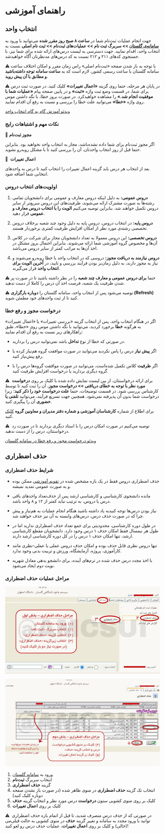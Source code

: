 # راهنمای آموزشی


## انتخاب واحد


جهت انجام عملیات ثبت‌نام شما در **ساعت ۸ صبح روز مقرر شده** می‌توانید با ورود به **[سامانه‌ی گلستان](https://golestan.ui.ac.ir/home/Default.htm) >> سربرگ ثبت نام >> عملیات‌های ثبت‌نام >> ثبت نام اصلی** نسبت به انتخاب واحد، اقدام نمایید. جهت دسترسی به لیست درس‌های ارائه شده برای شما نیز، با جستجوی کدهای ۲۱۱ و ۲۱۲ نسبت به کد درس‌های مدنظرتان آگاه خواهید‌شد.


⚠️  با توجه به باز شدن صفحه «ثبت‌نام اصلی» راس زمان مقرر و امکان اختلاف ساعت سامانه گلستان با ساعت رسمی کشور، لازم است که به **ساعت سامانه توجه داشته‌باشید و مطابق با آن پیش روید**.


⚠️  در پایان هر مرحله، حتما روی گزینه **«اعمال تغییرات»** کلیک کنید. در صورت ثبت درس برای شما، در قسمت وضع ثبت واژه **«ثبت»** و در پایین صفحه پیام **«عملیات شما با موفقیت انجام شد.»** را مشاهده خواهید‌کرد. در صورت بروز خطا، با نگه داشتن موس روی واژه **«خطا»** می‌توانید علت خطا را بررسی و نسبت به رفع آن اقدام نمایید.


[ویدئو آموزش گام به گام انتخاب واحد](https://drive.google.com/file/d/1TF3cncbAmKTF-L1YrJyW_shb0Wc3QLjk/view?usp=sharing)


### نکات مهم و اشتباهات رایج


🔸 **مجوز ثبت‌نام**


اگر مجوز ثبت‌نام برای شما داده نشده‌باشد، مجاز به انتخاب واحد نخواهید بود. بنابراین حتما قبل از روز انتخاب واحدتان، آن را بررسی کنید تا با مشکل روبه‌رو نشوید. 


🔸  **اعمال تغییرات**


بعد از انتخاب هر درس باید گزینه اعمال تغییرات را انتخاب کنید تا درس به واحد‌های انتخابی شما اضافه شود. 


### اولویت‌های انتخاب دروس


1. **دروس عمومی:** به دلیل اینکه دروس معارف و عمومی برای دانشجویان تمامی رشته‌ها به صورت مشترک ارائه می‌شوند، ظرفیت‌های این دروس سریع‌تر از سایر دروس تکمیل خواهند‌ شد. بنابراین توصیه می‌کنیم **الویت را با انتخاب دروس معارف و عمومی** قرار دهید. 


2. **دروس پایه:** در انتخاب دروس، دروس پایه به دلیل وجود چند شعبه برخلاف دروس تخصصی رشته‌ی مورد نظر از امکان افزایش ظرفیت کمتری برخوردار هستند.


3. **دروس تخصصی:** این دروس معمولا به تعداد دانشجویان مجاز برای شرکت در کلاس آن‌ها و مخصوص گروه آموزشی شما ارائه می‌شوند. بنابراین احتمال بروز مشکل در اخذ آن‌ها به مراتب کمتر از سایر دروس می‌باشد.


4. **دروس نیازمند به دریافت مجوز:** دروسی که در انتخاب واحد با خطا روبه‌رو می‌شوند و نیاز به مجوز دارند، به دلیل زمان‌بر بودن فرآیند بررسی و تایید، در **آخرین الویت‌ برای انتخاب واحد** قرار می‌گیرند.


⚠️ حتما **برای دروس عمومی و معارف چند شعبه** را در نظر داشته باشید تا در صورت پر شدن ظرفیت یک شعبه، فرصت اخذ آن درس را کاملا از دست ندهید.


⚠️ توصیه می‌شود پس از انتخاب واحد، سامانه گلستان را **دوباره بارگزاری (Refresh)** کنید تا از ثبت واحد‌های خود مطمئن شوید.


### درخواست مجوز و رفع خطا


اگر در هنگام انتخاب واحد، پس از انتخاب گزینه «بررسی تغییرات» یا «اعمال تغییرات» به هرگونه **خطا** برخورد کردید، می‌توانید با نگه داشتن موس روی «خطا»، طبق راهکارهای زیر نسبت به رفع آن اقدام نمایید:


- در صورتی که خطا از نوع **تداخل** باشد نمی‌توانید درس را بردارید.


- اگر **پیش نیاز** درس را پاس نکردید می‌توانید در صورت موافقت گروه هم‌نیاز کرده یا رفع پیش‌نیاز کنید. 


- اگر **ظرفیت** کلاس تکمیل شده‌است، می‌توانید در صورت موافقت گروه‌ها درس را با گروه دیگری بردارید یا درخواست افزایش ظرفیت کنید.


⚠️  برای ارائه درخواستتان، از بین لیست نمایش داده شده با کلیک بر روی **درخواست مورد نظر با توجه به خطای دریافتی >> درخواست مجوز**، آن را ثبت کنید تا توسط کارشناس بررسی شود. در قسمت توضیحات، حتما **علت درخواست خود را ذکر کنید**؛ زیرا درخواست شما بدون آن پذیرفته نمی‌شود. همچنین جهت تسریع فرآیند، می‌توانید **تلفنی یا حضوری** آن را پیگیری کنید.


برای اطلاع از شماره **کارشناسان آموزشی و شماره دفتر مدیران و معاونین گروه** [کلیک](/دانشکده) کنید. 


⚠️  توصیه می‌کنیم در صورت امکان درس را با استاد دیگری بردارید تا در صورت رد درخواستتان، درس را از دست ندهید.


[ویدئو درخواست مجوز و رفع خطا در سامانه گلستان](https://drive.google.com/file/d/1l1aDqDok7wKLfKv0H0e6--oP3QiH3YyI/view?usp=sharing)


## حذف اضطراری


### شرایط حذف اضطراری


- حذف اضطراری دروس فقط در یک بازه مشخص شده در [تقویم آموزشی](/دانشکده/اطلاعات%20ترمی/تقویم%20آموزشی%20و%20تفضیلی) ممکن بوده و به صورت عمومی تمدید نمیشه.


- تعداد واحدهای باقی‌‎مانده دانشجوی کارشناسی و کارشناسی ارشد پس از حذف درس یا دروس، به ترتیب نباید کمتر از ۱۲ و ۸ واحد باشد. 


- به یاد داشته باشید هنگام انجام عملیات به هم‌نیاز و پیش‌‎نیاز بودن درس‌ها توجه کنید چرا که در صورت حذف درس، درس‌‌های وابسته به آن نیز حذف خواهند شد.


- در طول دوره کارشناسی، محدودیتی برای جمع تعداد حذف اضطراری ندارید اما در طول هر نیمسال فقط امکان حذف ۱ درس وجود دارد. دانشجویان مقطع کارشناسی ارشد، تنها امکان حذف ۱ درس را در کل دوره کارشناسی ارشد دارند.


- تنها دروس نظری قابل حذف بوده و امکان حذف دروس عملی یا عملی-نظری مانند کارآموزی، پروژه، آزمایشگاه، ورزش و تربیت بدنی وجود ندارد.


- با اخذ مجدد درس حذف شده در ترم‌های آینده، برای دانشجو بدهی معادل شهریه نوبت دوم ایجاد می‌شود.


### مراحل عملیات حذف اضطراری


![info-1](info-1.jpg)


![info-2](info-2.jpg)


1. ورود به [سامانه گلستان](https://golestan.ui.ac.ir)
2. انتخاب سربرگ **ثبت‌نام**
3. گزینه **حذف اضطراری**
4. انتخاب تک گزینه **حذف اضطراری** در منوی ظاهر شده (در صورت باز نشدن صفحه دوباره کلیک کنید)
5. کلیک بر روی منوی کشویی ستون **درخواست** درس مورد نظر و انتخاب گزینه **حذف** 
6. کلیک بر روی **اعمال تغییرات** 


⚠️  در صورتی که از حذف درس منصرف شدید، تا قبل از اتمام بازه حذف اضطراری می‎‌توانید با ورود مجدد به سامانه و تغییر گزینه **حذف** در منوی کشویی به حالت قبلی (خالی) و کلیک بر روی **اعمال تغییرات**، عملیات حذف درس رو لغو کنید!

